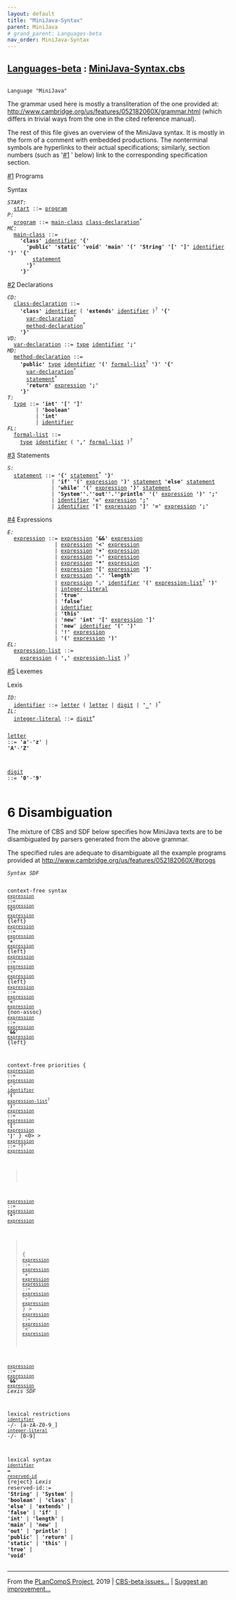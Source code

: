 ```yaml
---
layout: default
title: "MiniJava-Syntax"
parent: MiniJava
# grand_parent: Languages-beta
nav_order: MiniJava-Syntax
---
```


[Languages-beta] : [MiniJava-Syntax.cbs]
-----------------------------

<div class="highlighter-rouge"><pre class="highlight"><code><i class="keyword"></i>
Language <span id="Language_MiniJava">"MiniJava"</span></code></pre></div>

  [The MiniJava Reference Manual]: 
    http://www.cambridge.org/us/features/052182060X/mjreference/mjreference.html
  
  [Modern Compiler Implementation in Java: the MiniJava Project]:
    http://www.cambridge.org/us/features/052182060X/
  
  The grammar used here is mostly a transliteration of the one provided at:
  http://www.cambridge.org/us/features/052182060X/grammar.html
  (which differs in trivial ways from the one in the cited reference manual).
  
  The rest of this file gives an overview of the MiniJava syntax. It is mostly
  in the form of a comment with embedded productions. The nonterminal symbols
  are hyperlinks to their actual specifications; similarly, section numbers
  (such as '<a href="../MiniJava-Dynamics/index.html#SectionNumber_#1">#1</a> ' below) link to the corresponding specification section.

<a href="../MiniJava-Dynamics/index.html#SectionNumber_#1">#1</a> Programs

Syntax
<div class="highlighter-rouge"><pre class="highlight">
<code><i class="keyword"></i><i class="var"><i class="var">START</i>:</i>
  <span class="syn-name"><a href="../MiniJava-Start/index.html#SyntaxName_start">start</a></span> ::= <span class="syn-name"><a href="../MiniJava-Dynamics/index.html#SyntaxName_program">program</a></span>
<i class="keyword"></i><i class="var"><i class="var">P</i>:</i>  
  <span class="syn-name"><a href="../MiniJava-Dynamics/index.html#SyntaxName_program">program</a></span> ::= <span class="syn-name"><a href="../MiniJava-Dynamics/index.html#SyntaxName_main-class">main-class</a></span> <span class="syn-name"><a href="../MiniJava-Dynamics/index.html#SyntaxName_class-declaration">class-declaration</a></span><sup class="sup">*</sup>
<i class="keyword"></i><i class="var"><i class="var">MC</i>:</i>
  <span class="syn-name"><a href="../MiniJava-Dynamics/index.html#SyntaxName_main-class">main-class</a></span> ::=
    <b class="atom">'class'</b> <span class="syn-name"><a href="../MiniJava-Dynamics/index.html#SyntaxName_identifier">identifier</a></span> <b class="atom">'{'</b> 
      <b class="atom">'public'</b> <b class="atom">'static'</b> <b class="atom">'void'</b> <b class="atom">'main'</b> <b class="atom">'('</b> <b class="atom">'String'</b> <b class="atom">'['</b> <b class="atom">']'</b> <span class="syn-name"><a href="../MiniJava-Dynamics/index.html#SyntaxName_identifier">identifier</a></span> <b class="atom">')'</b> <b class="atom">'{'</b>
        <span class="syn-name"><a href="../MiniJava-Dynamics/index.html#SyntaxName_statement">statement</a></span>
      <b class="atom">'}'</b> 
    <b class="atom">'}'</b></code>
</pre></div>

<a href="../MiniJava-Dynamics/index.html#SectionNumber_#2">#2</a> Declarations
<div class="highlighter-rouge"><pre class="highlight">
<code><i class="keyword"></i><i class="var"><i class="var">CD</i>:</i>
  <span class="syn-name"><a href="../MiniJava-Dynamics/index.html#SyntaxName_class-declaration">class-declaration</a></span> ::=
    <b class="atom">'class'</b> <span class="syn-name"><a href="../MiniJava-Dynamics/index.html#SyntaxName_identifier">identifier</a></span> ( <b class="atom">'extends'</b> <span class="syn-name"><a href="../MiniJava-Dynamics/index.html#SyntaxName_identifier">identifier</a></span> )<sup class="sup">?</sup> <b class="atom">'{'</b> 
      <span class="syn-name"><a href="../MiniJava-Dynamics/index.html#SyntaxName_var-declaration">var-declaration</a></span><sup class="sup">*</sup>
      <span class="syn-name"><a href="../MiniJava-Dynamics/index.html#SyntaxName_method-declaration">method-declaration</a></span><sup class="sup">*</sup>
    <b class="atom">'}'</b>
<i class="keyword"></i><i class="var"><i class="var">VD</i>:</i>
  <span class="syn-name"><a href="../MiniJava-Dynamics/index.html#SyntaxName_var-declaration">var-declaration</a></span> ::= <span class="syn-name"><a href="../MiniJava-Dynamics/index.html#SyntaxName_type">type</a></span> <span class="syn-name"><a href="../MiniJava-Dynamics/index.html#SyntaxName_identifier">identifier</a></span> <b class="atom">';'</b>
<i class="keyword"></i><i class="var"><i class="var">MD</i>:</i>
  <span class="syn-name"><a href="../MiniJava-Dynamics/index.html#SyntaxName_method-declaration">method-declaration</a></span> ::=
    <b class="atom">'public'</b> <span class="syn-name"><a href="../MiniJava-Dynamics/index.html#SyntaxName_type">type</a></span> <span class="syn-name"><a href="../MiniJava-Dynamics/index.html#SyntaxName_identifier">identifier</a></span> <b class="atom">'('</b> <span class="syn-name"><a href="../MiniJava-Dynamics/index.html#SyntaxName_formal-list">formal-list</a></span><sup class="sup">?</sup> <b class="atom">')'</b> <b class="atom">'{'</b> 
      <span class="syn-name"><a href="../MiniJava-Dynamics/index.html#SyntaxName_var-declaration">var-declaration</a></span><sup class="sup">*</sup> 
      <span class="syn-name"><a href="../MiniJava-Dynamics/index.html#SyntaxName_statement">statement</a></span><sup class="sup">*</sup> 
      <b class="atom">'return'</b> <span class="syn-name"><a href="../MiniJava-Dynamics/index.html#SyntaxName_expression">expression</a></span> <b class="atom">';'</b> 
    <b class="atom">'}'</b>
<i class="keyword"></i><i class="var"><i class="var">T</i>:</i>
  <span class="syn-name"><a href="../MiniJava-Dynamics/index.html#SyntaxName_type">type</a></span> ::= <b class="atom">'int'</b> <b class="atom">'['</b> <b class="atom">']'</b>
         | <b class="atom">'boolean'</b>
         | <b class="atom">'int'</b>
         | <span class="syn-name"><a href="../MiniJava-Dynamics/index.html#SyntaxName_identifier">identifier</a></span>
<i class="keyword"></i><i class="var"><i class="var">FL</i>:</i>
  <span class="syn-name"><a href="../MiniJava-Dynamics/index.html#SyntaxName_formal-list">formal-list</a></span> ::= 
    <span class="syn-name"><a href="../MiniJava-Dynamics/index.html#SyntaxName_type">type</a></span> <span class="syn-name"><a href="../MiniJava-Dynamics/index.html#SyntaxName_identifier">identifier</a></span> ( <b class="atom">','</b> <span class="syn-name"><a href="../MiniJava-Dynamics/index.html#SyntaxName_formal-list">formal-list</a></span> )<sup class="sup">?</sup></code>
</pre></div>

<a href="../MiniJava-Dynamics/index.html#SectionNumber_#3">#3</a> Statements
<div class="highlighter-rouge"><pre class="highlight">
<code><i class="keyword"></i><i class="var"><i class="var">S</i>:</i>
  <span class="syn-name"><a href="../MiniJava-Dynamics/index.html#SyntaxName_statement">statement</a></span> ::= <b class="atom">'{'</b> <span class="syn-name"><a href="../MiniJava-Dynamics/index.html#SyntaxName_statement">statement</a></span><sup class="sup">*</sup> <b class="atom">'}'</b>
              | <b class="atom">'if'</b> <b class="atom">'('</b> <span class="syn-name"><a href="../MiniJava-Dynamics/index.html#SyntaxName_expression">expression</a></span> <b class="atom">')'</b> <span class="syn-name"><a href="../MiniJava-Dynamics/index.html#SyntaxName_statement">statement</a></span> <b class="atom">'else'</b> <span class="syn-name"><a href="../MiniJava-Dynamics/index.html#SyntaxName_statement">statement</a></span>
              | <b class="atom">'while'</b> <b class="atom">'('</b> <span class="syn-name"><a href="../MiniJava-Dynamics/index.html#SyntaxName_expression">expression</a></span> <b class="atom">')'</b> <span class="syn-name"><a href="../MiniJava-Dynamics/index.html#SyntaxName_statement">statement</a></span>
              | <b class="atom">'System'</b><b class="atom">'.'</b><b class="atom">'out'</b><b class="atom">'.'</b><b class="atom">'println'</b> <b class="atom">'('</b> <span class="syn-name"><a href="../MiniJava-Dynamics/index.html#SyntaxName_expression">expression</a></span> <b class="atom">')'</b> <b class="atom">';'</b>
              | <span class="syn-name"><a href="../MiniJava-Dynamics/index.html#SyntaxName_identifier">identifier</a></span> <b class="atom">'='</b> <span class="syn-name"><a href="../MiniJava-Dynamics/index.html#SyntaxName_expression">expression</a></span> <b class="atom">';'</b>
              | <span class="syn-name"><a href="../MiniJava-Dynamics/index.html#SyntaxName_identifier">identifier</a></span> <b class="atom">'['</b> <span class="syn-name"><a href="../MiniJava-Dynamics/index.html#SyntaxName_expression">expression</a></span> <b class="atom">']'</b> <b class="atom">'='</b> <span class="syn-name"><a href="../MiniJava-Dynamics/index.html#SyntaxName_expression">expression</a></span> <b class="atom">';'</b></code>
</pre></div>

<a href="../MiniJava-Dynamics/index.html#SectionNumber_#4">#4</a> Expressions
<div class="highlighter-rouge"><pre class="highlight">
<code><i class="keyword"></i><i class="var"><i class="var">E</i>:</i>
  <span class="syn-name"><a href="../MiniJava-Dynamics/index.html#SyntaxName_expression">expression</a></span> ::= <span class="syn-name"><a href="../MiniJava-Dynamics/index.html#SyntaxName_expression">expression</a></span> <b class="atom">'&&'</b> <span class="syn-name"><a href="../MiniJava-Dynamics/index.html#SyntaxName_expression">expression</a></span>
               | <span class="syn-name"><a href="../MiniJava-Dynamics/index.html#SyntaxName_expression">expression</a></span> <b class="atom">'<'</b> <span class="syn-name"><a href="../MiniJava-Dynamics/index.html#SyntaxName_expression">expression</a></span>
               | <span class="syn-name"><a href="../MiniJava-Dynamics/index.html#SyntaxName_expression">expression</a></span> <b class="atom">'+'</b> <span class="syn-name"><a href="../MiniJava-Dynamics/index.html#SyntaxName_expression">expression</a></span>
               | <span class="syn-name"><a href="../MiniJava-Dynamics/index.html#SyntaxName_expression">expression</a></span> <b class="atom">'-'</b> <span class="syn-name"><a href="../MiniJava-Dynamics/index.html#SyntaxName_expression">expression</a></span>
               | <span class="syn-name"><a href="../MiniJava-Dynamics/index.html#SyntaxName_expression">expression</a></span> <b class="atom">'*'</b> <span class="syn-name"><a href="../MiniJava-Dynamics/index.html#SyntaxName_expression">expression</a></span>
               | <span class="syn-name"><a href="../MiniJava-Dynamics/index.html#SyntaxName_expression">expression</a></span> <b class="atom">'['</b> <span class="syn-name"><a href="../MiniJava-Dynamics/index.html#SyntaxName_expression">expression</a></span> <b class="atom">']'</b>
               | <span class="syn-name"><a href="../MiniJava-Dynamics/index.html#SyntaxName_expression">expression</a></span> <b class="atom">'.'</b> <b class="atom">'length'</b>
               | <span class="syn-name"><a href="../MiniJava-Dynamics/index.html#SyntaxName_expression">expression</a></span> <b class="atom">'.'</b> <span class="syn-name"><a href="../MiniJava-Dynamics/index.html#SyntaxName_identifier">identifier</a></span> <b class="atom">'('</b> <span class="syn-name"><a href="../MiniJava-Dynamics/index.html#SyntaxName_expression-list">expression-list</a></span><sup class="sup">?</sup> <b class="atom">')'</b>
               | <span class="syn-name"><a href="../MiniJava-Dynamics/index.html#SyntaxName_integer-literal">integer-literal</a></span>
               | <b class="atom">'true'</b>
               | <b class="atom">'false'</b>
               | <span class="syn-name"><a href="../MiniJava-Dynamics/index.html#SyntaxName_identifier">identifier</a></span>
               | <b class="atom">'this'</b>
               | <b class="atom">'new'</b> <b class="atom">'int'</b> <b class="atom">'['</b> <span class="syn-name"><a href="../MiniJava-Dynamics/index.html#SyntaxName_expression">expression</a></span> <b class="atom">']'</b>
               | <b class="atom">'new'</b> <span class="syn-name"><a href="../MiniJava-Dynamics/index.html#SyntaxName_identifier">identifier</a></span> <b class="atom">'('</b> <b class="atom">')'</b>
               | <b class="atom">'!'</b> <span class="syn-name"><a href="../MiniJava-Dynamics/index.html#SyntaxName_expression">expression</a></span>
               | <b class="atom">'('</b> <span class="syn-name"><a href="../MiniJava-Dynamics/index.html#SyntaxName_expression">expression</a></span> <b class="atom">')'</b>
<i class="keyword"></i><i class="var"><i class="var">EL</i>:</i>
  <span class="syn-name"><a href="../MiniJava-Dynamics/index.html#SyntaxName_expression-list">expression-list</a></span> ::=
    <span class="syn-name"><a href="../MiniJava-Dynamics/index.html#SyntaxName_expression">expression</a></span> ( <b class="atom">','</b> <span class="syn-name"><a href="../MiniJava-Dynamics/index.html#SyntaxName_expression-list">expression-list</a></span> )<sup class="sup">?</sup></code>
</pre></div>

<a href="../MiniJava-Dynamics/index.html#SectionNumber_#5">#5</a> Lexemes

Lexis
<div class="highlighter-rouge"><pre class="highlight">
<code><i class="keyword"></i><i class="var"><i class="var">ID</i>:</i>
  <span class="syn-name"><a href="../MiniJava-Dynamics/index.html#SyntaxName_identifier">identifier</a></span> ::= <span class="syn-name"><a href="../MiniJava-Dynamics/index.html#SyntaxName_letter">letter</a></span> ( <span class="syn-name"><a href="../MiniJava-Dynamics/index.html#SyntaxName_letter">letter</a></span> | <span class="syn-name"><a href="../MiniJava-Dynamics/index.html#SyntaxName_digit">digit</a></span> | <b class="atom">'_'</b> )<sup class="sup">*</sup>
<i class="keyword"></i><i class="var"><i class="var">IL</i>:</i>
  <span class="syn-name"><a href="../MiniJava-Dynamics/index.html#SyntaxName_integer-literal">integer-literal</a></span> ::= <span class="syn-name"><a href="../MiniJava-Dynamics/index.html#SyntaxName_digit">digit</a></span><sup class="sup">+</sup>
  
  <i class="keyword"></i><i class="var"></i><span class="syn-name"><a href="../MiniJava-Dynamics/index.html#SyntaxName_letter">letter</a></span> ::= <b class="atom">'a'</b>-<b class="atom">'z'</b> | <b class="atom">'A'</b>-<b class="atom">'Z'</b>
  
  <i class="keyword"></i><i class="var"></i><span class="syn-name"><a href="../MiniJava-Dynamics/index.html#SyntaxName_digit">digit</a></span> ::= <b class="atom">'0'</b>-<b class="atom">'9'</b></code>
</pre></div>


# <span id="SectionNumber_6">6</span> Disambiguation


  The mixture of CBS and SDF below specifies how MiniJava texts are to
  be disambiguated by parsers generated from the above grammar.
  
  The specified rules are adequate to disambiguate all the example programs
  provided at http://www.cambridge.org/us/features/052182060X/#progs

<div class="highlighter-rouge"><pre class="highlight"><code><i class="keyword">Syntax</i> <i class="keyword">SDF</i>

context-free syntax
<code><i class="keyword"></i><i class="var"></i><span class="syn-name"><a href="../MiniJava-Dynamics/index.html#SyntaxName_expression">expression</a></span> ::= <span class="syn-name"><a href="../MiniJava-Dynamics/index.html#SyntaxName_expression">expression</a></span> <b class="atom">'*'</b> <span class="syn-name"><a href="../MiniJava-Dynamics/index.html#SyntaxName_expression">expression</a></span></code> {left}
<code><i class="keyword"></i><i class="var"></i><span class="syn-name"><a href="../MiniJava-Dynamics/index.html#SyntaxName_expression">expression</a></span> ::= <span class="syn-name"><a href="../MiniJava-Dynamics/index.html#SyntaxName_expression">expression</a></span> <b class="atom">'+'</b> <span class="syn-name"><a href="../MiniJava-Dynamics/index.html#SyntaxName_expression">expression</a></span></code> {left}
<code><i class="keyword"></i><i class="var"></i><span class="syn-name"><a href="../MiniJava-Dynamics/index.html#SyntaxName_expression">expression</a></span> ::= <span class="syn-name"><a href="../MiniJava-Dynamics/index.html#SyntaxName_expression">expression</a></span> <b class="atom">'-'</b> <span class="syn-name"><a href="../MiniJava-Dynamics/index.html#SyntaxName_expression">expression</a></span></code> {left}
<code><i class="keyword"></i><i class="var"></i><span class="syn-name"><a href="../MiniJava-Dynamics/index.html#SyntaxName_expression">expression</a></span> ::= <span class="syn-name"><a href="../MiniJava-Dynamics/index.html#SyntaxName_expression">expression</a></span> <b class="atom">'<'</b> <span class="syn-name"><a href="../MiniJava-Dynamics/index.html#SyntaxName_expression">expression</a></span></code> {non-assoc}
<code><i class="keyword"></i><i class="var"></i><span class="syn-name"><a href="../MiniJava-Dynamics/index.html#SyntaxName_expression">expression</a></span> ::= <span class="syn-name"><a href="../MiniJava-Dynamics/index.html#SyntaxName_expression">expression</a></span> <b class="atom">'&&'</b> <span class="syn-name"><a href="../MiniJava-Dynamics/index.html#SyntaxName_expression">expression</a></span></code> {left}

context-free priorities
{
<code><i class="keyword"></i><i class="var"></i><span class="syn-name"><a href="../MiniJava-Dynamics/index.html#SyntaxName_expression">expression</a></span> ::= <span class="syn-name"><a href="../MiniJava-Dynamics/index.html#SyntaxName_expression">expression</a></span> <b class="atom">'.'</b> <span class="syn-name"><a href="../MiniJava-Dynamics/index.html#SyntaxName_identifier">identifier</a></span> <b class="atom">'('</b> <span class="syn-name"><a href="../MiniJava-Dynamics/index.html#SyntaxName_expression-list">expression-list</a></span><sup class="sup">?</sup> <b class="atom">')'</b></code>
<code><i class="keyword"></i><i class="var"></i><span class="syn-name"><a href="../MiniJava-Dynamics/index.html#SyntaxName_expression">expression</a></span> ::= <span class="syn-name"><a href="../MiniJava-Dynamics/index.html#SyntaxName_expression">expression</a></span> <b class="atom">'['</b> <span class="syn-name"><a href="../MiniJava-Dynamics/index.html#SyntaxName_expression">expression</a></span> <b class="atom">']'</b></code>
} <0> >
<code><i class="keyword"></i><i class="var"></i><span class="syn-name"><a href="../MiniJava-Dynamics/index.html#SyntaxName_expression">expression</a></span> ::= <b class="atom">'!'</b> <span class="syn-name"><a href="../MiniJava-Dynamics/index.html#SyntaxName_expression">expression</a></span></code>
>
<code><i class="keyword"></i><i class="var"></i><span class="syn-name"><a href="../MiniJava-Dynamics/index.html#SyntaxName_expression">expression</a></span> ::= <span class="syn-name"><a href="../MiniJava-Dynamics/index.html#SyntaxName_expression">expression</a></span> <b class="atom">'*'</b> <span class="syn-name"><a href="../MiniJava-Dynamics/index.html#SyntaxName_expression">expression</a></span></code>
> {
<code><i class="keyword"></i><i class="var"></i><span class="syn-name"><a href="../MiniJava-Dynamics/index.html#SyntaxName_expression">expression</a></span> ::= <span class="syn-name"><a href="../MiniJava-Dynamics/index.html#SyntaxName_expression">expression</a></span> <b class="atom">'+'</b> <span class="syn-name"><a href="../MiniJava-Dynamics/index.html#SyntaxName_expression">expression</a></span></code>
<code><i class="keyword"></i><i class="var"></i><span class="syn-name"><a href="../MiniJava-Dynamics/index.html#SyntaxName_expression">expression</a></span> ::= <span class="syn-name"><a href="../MiniJava-Dynamics/index.html#SyntaxName_expression">expression</a></span> <b class="atom">'-'</b> <span class="syn-name"><a href="../MiniJava-Dynamics/index.html#SyntaxName_expression">expression</a></span></code>
} >
<code><i class="keyword"></i><i class="var"></i><span class="syn-name"><a href="../MiniJava-Dynamics/index.html#SyntaxName_expression">expression</a></span> ::= <span class="syn-name"><a href="../MiniJava-Dynamics/index.html#SyntaxName_expression">expression</a></span> <b class="atom">'<'</b> <span class="syn-name"><a href="../MiniJava-Dynamics/index.html#SyntaxName_expression">expression</a></span></code>
>
<code><i class="keyword"></i><i class="var"></i><span class="syn-name"><a href="../MiniJava-Dynamics/index.html#SyntaxName_expression">expression</a></span> ::= <span class="syn-name"><a href="../MiniJava-Dynamics/index.html#SyntaxName_expression">expression</a></span> <b class="atom">'&&'</b> <span class="syn-name"><a href="../MiniJava-Dynamics/index.html#SyntaxName_expression">expression</a></span></code>
<i class="keyword">Lexis</i> <i class="keyword">SDF</i>

lexical restrictions
<code><span class="syn-name"><a href="../MiniJava-Dynamics/index.html#SyntaxName_identifier">identifier</a></span></code>      -/- [a-zA-Z0-9\_]
<code><span class="syn-name"><a href="../MiniJava-Dynamics/index.html#SyntaxName_integer-literal">integer-literal</a></span></code> -/- [0-9]

lexical syntax
<code><span class="syn-name"><a href="../MiniJava-Dynamics/index.html#SyntaxName_identifier">identifier</a></span></code> = <code><span class="syn-name"><a href="#SyntaxName_reserved-id">reserved-id</a></span></code> {reject}
<i class="keyword">Lexis</i>
  <i class="keyword"></i><i class="var"></i><span class="syn-name"><span id="SyntaxName_reserved-id">reserved-id</span></span>::= <b class="atom">'String'</b>
               | <b class="atom">'System'</b>
               | <b class="atom">'boolean'</b>
               | <b class="atom">'class'</b>
               | <b class="atom">'else'</b>
               | <b class="atom">'extends'</b>
               | <b class="atom">'false'</b>
               | <b class="atom">'if'</b>
               | <b class="atom">'int'</b>
               | <b class="atom">'length'</b>
               | <b class="atom">'main'</b>
               | <b class="atom">'new'</b>
               | <b class="atom">'out'</b>
               | <b class="atom">'println'</b>
               | <b class="atom">'public'</b>
               | <b class="atom">'return'</b>
               | <b class="atom">'static'</b>
               | <b class="atom">'this'</b>
               | <b class="atom">'true'</b>
               | <b class="atom">'void'</b></code></pre></div>



____

From the [PLanCompS Project], 2019 | [CBS-beta issues...] | [Suggest an improvement...]

[MiniJava-Syntax.cbs]: MiniJava-Syntax.cbs 
  "CBS SOURCE FILE"
[Funcons-beta]: /CBS-beta/docs/Funcons-beta
 "FUNCONS-BETA"
[Unstable-Funcons-beta]: /CBS-beta/docs/Unstable-Funcons-beta
  "UNSTABLE-FUNCONS-BETA"
[Languages-beta]: /CBS-beta/docs/Languages-beta
  "LANGUAGES-BETA"
[Unstable-Languages-beta]: /CBS-beta/docs/Unstable-Languages-beta
  "UNSTABLE-LANGUAGES-BETA"
[CBS-beta]:  "CBS-BETA"
[PLanCompS Project]: http://plancomps.org
  "PROGRAMMING LANGUAGE COMPONENTS AND SPECIFICATIONS PROJECT HOME PAGE"
[CBS-beta issues...]: https://github.com/plancomps/plancomps.github.io/issues
  "CBS-BETA ISSUE REPORTS ON GITHUB"
[Suggest an improvement...]: mailto:plancomps@gmail.com?Subject=CBS-beta%20-%20comment&Body=Re%3A%20CBS-beta%20specification%20at%20MiniJava/MiniJava-Syntax/MiniJava-Syntax.cbs%0A%0AComment/Query/Issue/Suggestion%3A%0A%0A%0ASignature%3A%0A 
  "GENERATE AN EMAIL TEMPLATE"
